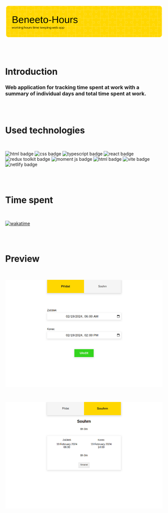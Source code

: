 ![header image](src/images/github-header-image.png)

<br>
<br>

# Introduction

### Web application for tracking time spent at work with a summary of individual days and total time spent at work.

<br>
<br>

# Used technologies

<br>

![html badge](https://img.shields.io/badge/HTML-F15B29?style=for-the-badge)
![css badge](https://img.shields.io/badge/CSS-1775BB?style=for-the-badge)
![typescript badge](https://img.shields.io/badge/TYPESCRIPT-3178C6?style=for-the-badge)
![react badge](https://img.shields.io/badge/REACT-00D8FF?style=for-the-badge&labelColor=black)
![redux toolkit badge](https://img.shields.io/badge/REDUX%20TOOLKIT-7649BB?style=for-the-badge&labelColor=black)
![moment js badge](https://img.shields.io/badge/MOMENT.JS-71BCB2?style=for-the-badge&labelColor=black)
![html badge](https://img.shields.io/badge/LOCAL%20STORAGE-F1D624?style=for-the-badge)
![vite badge](https://img.shields.io/badge/VITE-BA37FE?style=for-the-badge)
![netlify badge](https://img.shields.io/badge/NETLIFY-00BEBB?style=for-the-badge)

<br>
<br>

# Time spent

<br>

[![wakatime](https://wakatime.com/badge/github/gaz647/beneeto-hours.svg)](https://wakatime.com/badge/github/gaz647/beneeto-hours)

<br>
<br>

# Preview

<br>

![header image](src/images/beneeto-hours.netlify.app_1.png)

<br>

![header image](src/images/beneeto-hours.netlify.app_2.png)
